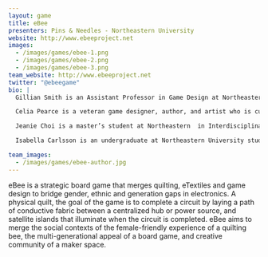 ```yaml
---
layout: game
title: eBee
presenters: Pins & Needles - Northeastern University
website: http://www.ebeeproject.net
images:
  - /images/games/ebee-1.png
  - /images/games/ebee-2.png
  - /images/games/ebee-3.png
team_website: http://www.ebeeproject.net
twitter: "@ebeegame"
bio: |
  Gillian Smith is an Assistant Professor in Game Design at Northeastern, as well as a quilter and designer who releases patterns under the label Coding Crafter. Her quilts have been shown at the 2015 Quilt Show of the Modern Quilt Guild and the 2014 Cambridge Science Festival, and has published a pattern under the Modern Quilt Guild’s Quilt of the Month series.

  Celia Pearce is a veteran game designer, author, and artist who is currently an Associate Professor of Game Design at Northeastern. She is known as both a feminist and virtual worlds scholar, as well as a game designer, and is the co-founder of Ludica women's game collective. Her recent game  games have been produced under the mantle of Paidia Studios, founded with Northeastern MFA student Jeanie Choi. Their games have been shown at a number of festivals including Come Out & Play, Boston Festival of Independent Games and the Smithsonian Indie Arcade.

  Jeanie Choi is a master’s student at Northeastern  in Interdisciplinary Arts, formerly a graduate of Georgia Tech’s computational media program, and a designer at Primal Screens Studio in Atlanta. She is Dr. Pearce’s collaborator in Paidia Studios.

  Isabella Carlsson is an undergraduate at Northeastern University studying Computer Science and Philosophy, with an interest in design and new media.

team_images:
  - /images/games/ebee-author.jpg
---
```

eBee is a strategic board game that merges quilting, eTextiles and game design to bridge gender, ethnic and generation gaps in electronics. A physical quilt, the goal of the game is to complete a circuit by laying a path of conductive fabric between a centralized hub or power source, and satellite islands that illuminate when the circuit is completed. eBee aims to merge the social contexts of the female-friendly experience of a quilting bee, the multi-generational appeal of a board game, and creative community of a maker space.
